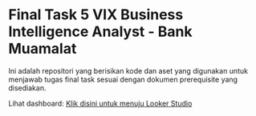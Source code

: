 # Final Task 5 VIX Business Intelligence Analyst - Bank Muamalat

Ini adalah repositori yang berisikan kode dan aset yang digunakan untuk menjawab tugas final task sesuai dengan dokumen prerequisite yang disediakan.

Lihat dashboard: [Klik disini untuk menuju Looker Studio](https://lookerstudio.google.com/s/gVA0u4eJ-no)
